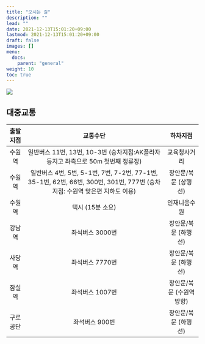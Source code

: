 ```yaml
---
title: "오시는 길"
description: ""
lead: ""
date: 2021-12-13T15:01:20+09:00
lastmod: 2021-12-13T15:01:20+09:00
draft: false
images: []
menu: 
  docs:
    parent: "general"
weight: 10
toc: true
---
```


<img src='../map.jpg'>

## 대중교통

| 출발지점	| 교통수단 | 하차지점 |
|:------:|:-----:|:-----:|
|수원역|	일반버스 11번, 13번, 10-3번 (승차지점:AK플라자 등지고 좌측으로 50m 첫번째 정류장)	|교육청사거리|
|수원역|	일반버스 4번, 5번, 5-1번, 7번, 7-2번, 77-1번, 35-1번, 62번, 66번, 300번, 301번, 777번 (승차지점: 수원역 맞은편 지하도 이용)	|장안문/북문 (상행선)|
|수원역|	택시 (15분 소요)	|인재니움수원|
|강남역|	좌석버스 3000번	|장안문/북문 (하행선)|
|사당역|	좌석버스 7770번	|장안문/북문 (하행선)|
|잠실역|	좌석버스 1007번	|장안문/북문 (수원역방향)|
|구로공단|	좌석버스 900번	|장안문/북문 (하행선)|